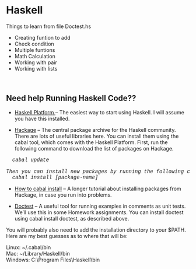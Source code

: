 # Haskell

Things to learn from file Doctest.hs 
- Creating funtion to add
- Check condition
- Multiple funtions
- Math Calculation
-  Working with pair
- Working with lists
<br>
<h2>Need help Running Haskell Code??</h2>

- <a href="https://www.haskell.org/platform/">Haskell Platform </a>– The easiest way to start using Haskell. I will assume you have this installed.

- <a href="https://hackage.haskell.org/">Hackage</a> – The central package archive for the Haskell community. There are lots of useful libraries here. You can install them using the cabal tool, which comes with the Haskell Platform. First, run the following command to download the list of packages on Hackage.
<pre>
  <i style="font-family:Lucida Console,Courier,monospace">cabal update
  
Then you can install new packages by running the following command.
  cabal install [package-name]</i>
</pre>
- <a href="https://www.fpcomplete.com/user/simonmichael/how-to-cabal-install">How to cabal install</a> – A longer tutorial about installing packages from Hackage, in case you run into problems.

- <a href="https://hackage.haskell.org/package/doctest">Doctest</a> – A useful tool for running examples in comments as unit tests. We’ll use this in some Homework assignments. You can install doctest using cabal install doctest, as described above.

You will probably also need to add the installation directory to your $PATH. Here are my best guesses as to where that will be:

Linux: ~/.cabal/bin <br>
Mac: ~/Library/Haskell/bin <br>
Windows: C:\Program Files\Haskell\bin
